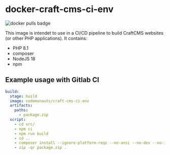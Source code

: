 # docker-craft-cms-ci-env
![docker pulls badge](https://img.shields.io/docker/pulls/codemonauts/craft-cms-ci-env)

This image is intendet to use in a CI/CD pipeline to build CraftCMS websites (or other PHP applications). It contains:
  * PHP 8.1
  * composer
  * NodeJS 18
  * npm

## Example usage with Gitlab CI
```yaml
build:
  stage: build
  image: codemonauts/craft-cms-ci-env
  artifacts:
    paths:
      - package.zip
  script:
    - cd src/
    - npm ci
    - npm run build
    - cd ..
    - composer install --ignore-platform-reqs --no-ansi --no-dev --no-interaction --no-progress --no-scripts --optimize-autoloader
    - zip -qr package.zip .
```
